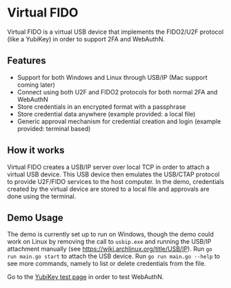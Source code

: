 # Virtual FIDO

Virtual FIDO is a virtual USB device that implements the FIDO2/U2F protocol (like a YubiKey) in order to support 2FA and WebAuthN.

## Features

-   Support for both Windows and Linux through USB/IP (Mac support coming later)
-   Connect using both U2F and FIDO2 protocols for both normal 2FA and WebAuthN
-   Store credentials in an encrypted format with a passphrase
-   Store credential data anywhere (example provided: a local file)
-   Generic approval mechanism for credential creation and login (example provided: terminal based)

## How it works

Virtual FIDO creates a USB/IP server over local TCP in order to attach a virtual USB device. This USB device then emulates the USB/CTAP protocol to provide U2F/FIDO services to the host computer. In the demo, credentials created by the virtual device are stored to a local file and approvals are done using the terminal.

## Demo Usage

The demo is currently set up to run on Windows, though the demo could work on Linux by removing the call to `usbip.exe` and running the USB/IP attachment manually (see https://wiki.archlinux.org/title/USB/IP). Run `go run main.go start` to attach the USB device. Run `go run main.go --help` to see more commands, namely to list or delete credentials from the file.

Go to the [YubiKey test page](https://demo.yubico.com/webauthn-technical/registration) in order to test WebAuthN.
